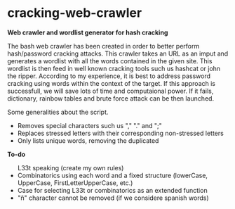 # cracking-web-crawler
<B>Web crawler and wordlist generator for hash cracking</B>


The bash web crawler has been created in order to better perform hash/password cracking attacks. This crawler takes an URL as an imput and generates a wordlist with all the words contained in the given site. This wordlist is then feed in well known cracking tools such us hashcat or john the ripper. 
According to my experience, it is best to address password cracking using words within the context of the target. If this approach is successfull, we will save lots of time and computaional power. If it fails, dictionary, rainbow tables and brute force attack can be then launched. 
<BR>

Some generalities about the script.
<UL>
<LI> Removes special characters such us "," "." and ";"
<LI> Replaces stressed letters with their corresponding non-stressed letters
<LI> Only lists unique words, removing the duplicated
</UL>

<B>To-do</B>
<UL> L33t speaking (create my own rules)
<LI> Combinatorics using each word and a fixed structure (lowerCase, UpperCase, FirstLetterUpperCase, etc.)
<LI> Case for selecting L33t or combinatorics as an extended function
<LI> "ñ" character cannot be removed (if we considere spanish words)
</UL>




